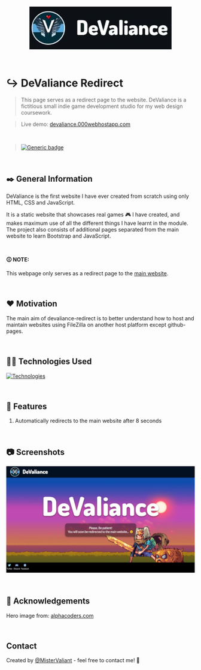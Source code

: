<p align="center">
  <a target='_blank' href='devaliance.000webhostapp.com'>
    <img width=380px src="images/showcase/git-logo.webp" alt="DeValiance" title='DeValiance'/>
  </a>
</p>

<br/>

# ↪️ DeValiance Redirect
> This page serves as a redirect page to the website. DeValiance is a fictitious small indie game development studio for my web design coursework.

>Live demo:
[devaliance.000webhostapp.com](devaliance.000webhostapp.com/ "DeValiance Redirect")

<br/>

>[![Generic badge](https://img.shields.io/badge/Project_Status:-Deployed-<COLOR>.svg)](https://mistervaliant.github.io/devaliance-redirect/)

<br/>

## ✒️ General Information 
DeValiance is the first website I have ever created from scratch using only HTML, CSS and JavaScript.

It is a static website that showcases real games 🎮 I have created, and makes maximum use of all the different things I have learnt in the module. The project also consists of additional pages separated from the main website to learn Bootstrap and JavaScript.


<br/>

**🛈 NOTE:**

This webpage only serves as a redirect page to the <a href='https://mistervaliant.github.io/devaliance/index.html'>main website</a>.

<br/>

## ❤️ Motivation
The main aim of devaliance-redirect is to better understand how to host and maintain websites using FileZilla on another host platform except github-pages.

<br/>

## 👨‍💻 Technologies Used

<div align="left">

  [![Technologies](https://skillicons.dev/icons?i=js,html,css)](https://skillicons.dev)

</div>

<br/>

## 📌 Features
1. Automatically redirects to the main website after 8 seconds

<br/>

## 📷 Screenshots
![Website showcase](images/showcase/showcase-img.webp)

<br/>

<!-- ## 🗺️ Room for Improvement
Issues:

<br/> -->

## 🔗 Acknowledgements

Hero image from: <a href='https://wall.alphacoders.com/big.php?i=681583'>alphacoders.com</a>

<br/>

## Contact
Created by [@MisterValiant](https://github.com/MisterValiant) - feel free to contact me! 📧